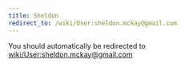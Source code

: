 ```yaml
---
title: Sheldon
redirect_to: /wiki/User:sheldon.mckay@gmail.com
---
```


You should automatically be redirected to [wiki/User:sheldon.mckay@gmail.com](User:sheldon.mckay@gmail.com)
